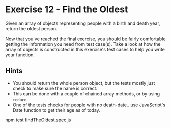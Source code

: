 # Exercise 12 - Find the Oldest

Given an array of objects representing people with a birth and death year, return the oldest person.

Now that you've reached the final exercise, you should be fairly comfortable getting the information you need from test case(s). Take a look at how the array of objects is constructed in this exercise's test cases to help you write your function.

## Hints
- You should return the whole person object, but the tests mostly just check to make sure the name is correct.
- This can be done with a couple of chained array methods, or by using `reduce`.
- One of the tests checks for people with no death-date.. use JavaScript's Date function to get their age as of today.

npm test findTheOldest.spec.js